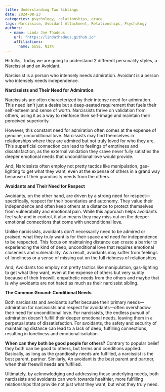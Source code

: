 ```yaml
---
title: Understanding Two Siblings
date: 2024-08-23
categories: psychology, relationships, grace
tags: Narcissism, Avoidant Attachment, Relationships, Psychology
authors:
  - name: Linda Joe Thadeus
    url: "https://lindathadeus.github.io"
    affiliations:
      name: SuSE, NITK
---
```

Hi folks,
Today we are going to understand 2 different personality styles, a Narcissist and an Avoidant.

Narcissist is a person who intensely needs admiration.
Avoidant is a person who intensely needs independence.

**Narcissists and Their Need for Admiration**

Narcissists are often characterized by their intense need for admiration. This need isn't just a desire but a deep-seated requirement that fuels their self-esteem and sense of worth. Narcissists thrive on validation from others, using it as a way to reinforce their self-image and maintain their perceived superiority.

However, this constant need for admiration often comes at the expense of genuine, unconditional love. Narcissists may find themselves in relationships where they are admired but not truly loved for who they are. This superficial connection can lead to feelings of emptiness and dissatisfaction, as the external validation they crave never fully satisfies the deeper emotional needs that unconditional love would provide.

And, Narcissists often employ not pretty tactics like manipulation, gas-lighting to get what they want, even at the expense of others in a grand way because of their grandiosity needs from the others.

**Avoidants and Their Need for Respect**

Avoidants, on the other hand, are driven by a strong need for respect—specifically, respect for their boundaries and autonomy. They value their independence and often keep others at a distance to protect themselves from vulnerability and emotional pain. While this approach helps avoidants feel safe and in control, it also means they may miss out on the deeper emotional connections that come with unconditional love.

Unlike narcissists, avoidants don't necessarily need to be admired or praised; what they truly want is for their space and need for independence to be respected. This focus on maintaining distance can create a barrier to experiencing the kind of deep, unconditional love that requires emotional closeness and vulnerability. As a result, avoidants may suffer from feelings of loneliness or a sense of missing out on the full richness of relationships.

And, Avoidants too employ not pretty tactics like manipulation, gas-lighting to get what they want, even at the expense of others but very subtly because of their freewill, empathetic needs from the others and maybe that is why avoidants are not hated as much as their narcissist sibling.

**The Common Ground: Conditional Needs**

Both narcissists and avoidants suffer because their primary needs—admiration for narcissists and respect for avoidants—often overshadow their need for unconditional love. For narcissists, the endless pursuit of admiration doesn't fulfill their deeper emotional needs, leaving them in a perpetual state of dissatisfaction. For avoidants, the safety and security of maintaining distance can lead to a lack of deep, fulfilling connections, resulting in loneliness and emotional isolation.

**When can they both be good people for others?**
Contrary to popular belief they both can be good to others, but terms and conditions applied. Basically, as long as the grandiosity needs are fulfilled, a narcissist is the best parent, partner. Similarly, An avoidant is the best parent and partner, when their freewill needs are fulfilled.

Ultimately, by acknowledging and addressing these underlying needs, both narcissists and avoidants can work towards healthier, more fulfilling relationships that provide not just what they want, but what they truly need.

